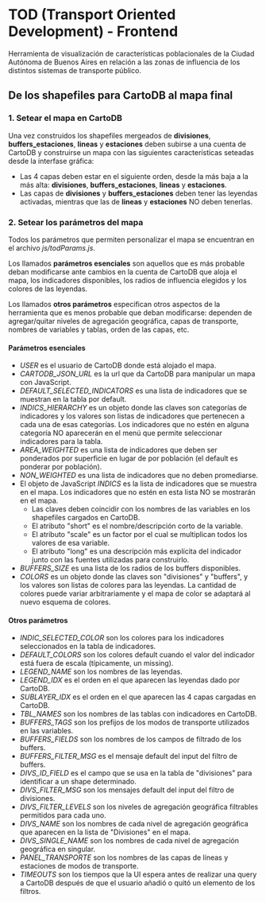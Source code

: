 # TOD (Transport Oriented Development) - Frontend
Herramienta de visualización de características poblacionales de la Ciudad Autónoma de Buenos Aires en relación a las zonas de influencia de los distintos sistemas de transporte público.

## De los shapefiles para CartoDB al mapa final

### 1. Setear el mapa en CartoDB
Una vez construidos los shapefiles mergeados de **divisiones**, **buffers_estaciones**, **lineas** y **estaciones** deben subirse a una cuenta de CartoDB y construirse un mapa con las siguientes características seteadas desde la interfase gráfica:

* Las 4 capas deben estar en el siguiente orden, desde la más baja a la más alta: **divisiones**, **buffers_estaciones**, **lineas** y **estaciones**.
* Las capas de **divisiones** y **buffers_estaciones** deben tener las leyendas activadas, mientras que las de **lineas** y **estaciones** NO deben tenerlas.

### 2. Setear los parámetros del mapa
Todos los parámetros que permiten personalizar el mapa se encuentran en el archivo *js/todParams.js*.

Los llamados **parámetros esenciales** son aquellos que es más probable deban modificarse ante cambios en la cuenta de CartoDB que aloja el mapa, los indicadores disponibles, los radios de influencia elegidos y los colores de las leyendas.

Los llamados **otros parámetros** especifican otros aspectos de la herramienta que es menos probable que deban modificarse: dependen de agregar/quitar niveles de agregación geográfica, capas de transporte, nombres de variables y tablas, orden de las capas, etc.

#### Parámetros esenciales

* *USER* es el usuario de CartoDB donde está alojado el mapa.
* *CARTODB_JSON_URL* es la url que da CartoDB para manipular un mapa con JavaScript.
* *DEFAULT_SELECTED_INDICATORS* es una lista de indicadores que se muestran en la tabla por default.
* *INDICS_HIERARCHY* es un objeto donde las claves son categorías de indicadores y los valores son listas de indicadores que pertenecen a cada una de esas categorías. Los indicadores que no estén en alguna categoría NO aparecerán en el menú que permite seleccionar indicadores para la tabla.
* *AREA_WEIGHTED* es una lista de indicadores que deben ser ponderados por superficie en lugar de por población (el default es ponderar por población).
* *NON_WEIGHTED* es una lista de indicadores que no deben promediarse.
* El objeto de JavaScript *INDICS* es la lista de indicadores que se muestra en el mapa. Los indicadores que no estén en esta lista NO se mostrarán en el mapa.
    - Las claves deben coincidir con los nombres de las variables en los shapefiles cargados en CartoDB.
    - El atributo "short" es el nombre/descripción corto de la variable.
    - El atributo "scale" es un factor por el cual se multiplican todos los valores de esa variable.
    - El atributo "long" es una descripción más explícita del indicador junto con las fuentes utilizadas para construirlo.
* *BUFFERS_SIZE* es una lista de los radios de los buffers disponibles.
* *COLORS* es un objeto donde las claves son "divisiones" y "buffers", y los valores son listas de colores para las leyendas. La cantidad de colores puede variar arbitrariamente y el mapa de color se adaptará al nuevo esquema de colores.

#### Otros parámetros

* *INDIC_SELECTED_COLOR* son los colores para los indicadores seleccionados en la tabla de indicadores.
* *DEFAULT_COLORS* son los colores default cuando el valor del indicador está fuera de escala (típicamente, un missing).
* *LEGEND_NAME* son los nombres de las leyendas.
* *LEGEND_IDX* es el orden en el que aparecen las leyendas dado por CartoDB.
* *SUBLAYER_IDX* es el orden en el que aparecen las 4 capas cargadas en CartoDB.
* *TBL_NAMES* son los nombres de las tablas con indicadores en CartoDB.
* *BUFFERS_TAGS* son los prefijos de los modos de transporte utilizados en las variables.
* *BUFFERS_FIELDS* son los nombres de los campos de filtrado de los buffers.
* *BUFFERS_FILTER_MSG* es el mensaje default del input del filtro de buffers.
* *DIVS_ID_FIELD* es el campo que se usa en la tabla de "divisiones" para identificar a un shape determinado.
* *DIVS_FILTER_MSG* son los mensajes default del input del filtro de divisiones.
* *DIVS_FILTER_LEVELS* son los niveles de agregación geográfica filtrables permitidos para cada uno.
* *DIVS_NAME* son los nombres de cada nivel de agregación geográfica que aparecen en la lista de "Divisiones" en el mapa.
* *DIVS_SINGLE_NAME* son los nombres de cada nivel de agregación geográfica en singular.
* *PANEL_TRANSPORTE* son los nombres de las capas de líneas y estaciones de modos de transporte.
* *TIMEOUTS* son los tiempos que la UI espera antes de realizar una query a CartoDB después de que el usuario añadió o quitó un elemento de los filtros.



